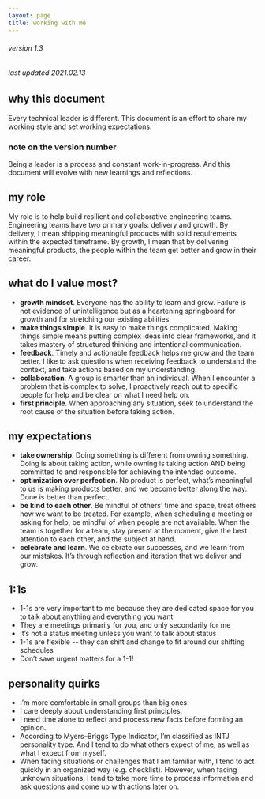 ```yaml
---
layout: page
title: working with me
---
```


###### version 1.3
###### last updated 2021.02.13

## why this document
Every technical leader is different. This document is an effort to share my working style and set working expectations.

### note on the version number
Being a leader is a process and constant work-in-progress. And this document will evolve with new learnings and reflections.

## my role
My role is to help build resilient and collaborative engineering teams. Engineering teams have two primary goals: delivery and growth. By delivery, I mean shipping meaningful products with solid requirements within the expected timeframe. By growth, I mean that by delivering meaningful products, the people within the team get better and grow in their career.

## what do I value most?
* **growth mindset**. Everyone has the ability to learn and grow. Failure is not evidence of unintelligence but as a heartening springboard for growth and for stretching our existing abilities.
* **make things simple**. It is easy to make things complicated. Making things simple means putting complex ideas into clear frameworks, and it takes mastery of structured thinking and intentional communication. 
* **feedback**. Timely and actionable feedback helps me grow and the team better. I like to ask questions when receiving feedback to understand the context, and take actions based on my understanding.
* **collaboration**. A group is smarter than an individual. When I encounter a problem that is complex to solve, I proactively reach out to specific people for help and be clear on what I need help on.
* **first principle**. When approaching any situation, seek to understand the root cause of the situation before taking action.

## my expectations
* **take ownership**. Doing something is different from owning something. Doing is about taking action, while owning is taking action AND being committed to and responsible for achieving the intended outcome.
* **optimization over perfection**. No product is perfect, what’s meaningful to us is making products better, and we become better along the way. Done is better than perfect.
* **be kind to each other**. Be mindful of others’ time and space, treat others how we want to be treated. For example, when scheduling a meeting or asking for help, be mindful of when people are not available. When the team is together for a team, stay present at the moment, give the best attention to each other, and the subject at hand.
* **celebrate and learn**. We celebrate our successes, and we learn from our mistakes. It’s through reflection and iteration that we deliver and grow. 

## 1:1s
* 1-1s are very important to me because they are dedicated space for you to talk about anything and everything you want
* They are meetings primarily for you, and only secondarily for me
* It’s not a status meeting unless you want to talk about status
* 1-1s are flexible -- they can shift and change to fit around our shifting schedules
* Don’t save urgent matters for a 1-1!

## personality quirks
* I’m more comfortable in small groups than big ones.
* I care deeply about understanding first principles.
* I need time alone to reflect and process new facts before forming an opinion.
* According to Myers–Briggs Type Indicator, I’m classified as INTJ personality type. And I tend to do what others expect of me, as well as what I expect from myself.
* When facing situations or challenges that I am familiar with, I tend  to act quickly in an organized way (e.g. checklist). However, when facing unknown situations, I tend to take more time to process information and ask questions and come up with actions later on.
